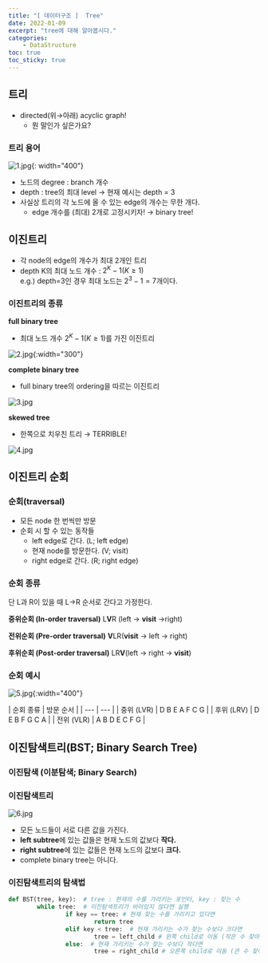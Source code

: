 ```yaml
---
title: "[ 데이터구조 ]  Tree"
date: 2022-01-09
excerpt: "tree에 대해 알아봅시다."
categories: 
    - DataStructure
toc: true
toc_sticky: true
---
```



## 트리
- directed(위→아래) acyclic graph!
    - 뭔 말인가 싶은가요?

### 트리 용어
![1.jpg](/assets/images/posts/data_structure/tree/1.jpg){: width="400"}

- 노드의 degree : branch 개수
- depth : tree의 최대 level → 현재 예시는 depth = 3
- 사실상 트리의 각 노드에 올 수 있는 edge의 개수는 무한 개다.
    - edge 개수를 (최대) 2개로 고정시키자! → binary tree!



## 이진트리
- 각 node의 edge의 개수가 최대 2개인 트리
- depth K의 최대 노드 개수 : $2^K-1 (K≥1)$  
    e.g.) depth=3인 경우 최대 노드는 $2^3-1=7$개이다.

### 이진트리의 종류

**full binary tree**
- 최대 노드 개수 $2^K-1 (K≥1)$를 가진 이진트리

![2.jpg](/assets/images/posts/data_structure/tree/2.jpg){:width="300"}

**complete binary tree**
- full binary tree의 ordering을 따르는 이진트리

![3.jpg](/assets/images/posts/data_structure/tree/3.jpg)

**skewed tree**
- 한쪽으로 치우친 트리 → TERRIBLE!

![4.jpg](/assets/images/posts/data_structure/tree/4.jpg)



## 이진트리 순회
### 순회(traversal)
- 모든 node 한 번씩만 방문
- 순회 시 할 수 있는 동작들
    - left edge로 간다. (L; left edge)
    - 현재 node를 방문한다. (V; visit)
    - right edge로 간다. (R; right edge)

### 순회 종류 
단 L과 R이 있을 때 L→R 순서로 간다고 가정한다.

**중위순회 (In-order traversal)**
L**V**R (left → **visit** →right)

**전위순회 (Pre-order traversal)**
**V**LR(**visit** → left → right)

**후위순회 (Post-order traversal)**
LR**V**(left → right → **visit**)

### 순회 예시
![5.jpg](/assets/images/posts/data_structure/tree/5.jpg){:width="400"}

| 순회 종류 | 방문 순서 |
    | --- | --- |
    | 중위 (LVR) | D B E A F C G |
    | 후위 (LRV) | D E B F G C A |
    | 전위 (VLR) | A B D E C F G |



## 이진탐색트리(BST; Binary Search Tree)
### 이진탐색 (이분탐색; Binary Search)

### 이진탐색트리
![6.jpg](/assets/images/posts/data_structure/tree/6.jpg)

- 모든 노드들이 서로 다른 값을 가진다.
- **left subtree**에 있는 값들은 현재 노드의 값보다 **작다.**
- **right subtree**에 있는 값들은 현재 노드의 값보다 **크다.**
- complete binary tree는 아니다.

### 이진탐색트리의 탐색법

```python
def BST(tree, key):  # tree : 현재의 수를 가리키는 포인터, key : 찾는 수
        while tree:  # 이진탐색트리가 비어있지 않다면 실행
                if key == tree: # 현재 찾는 수를 가리키고 있다면
                        return tree
                elif key < tree:  # 현재 가리키는 수가 찾는 수보다 크다면
                        tree = left_child # 왼쪽 child로 이동 (작은 수 찾아야 한다.)
                else:  # 현재 가리키는 수가 찾는 수보다 작다면
                        tree = right_child # 오른쪽 child로 이동 (큰 수 찾아야 한다.)
```
